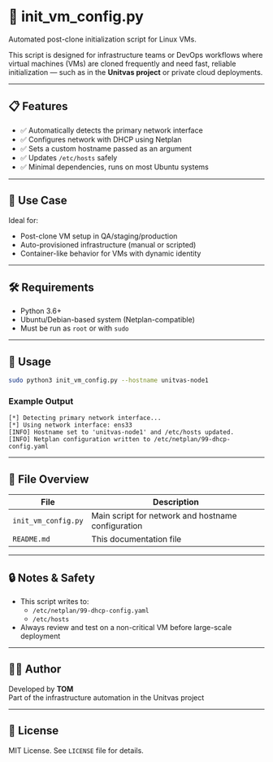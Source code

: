 # 🔧 init_vm_config.py

Automated post-clone initialization script for Linux VMs.

This script is designed for infrastructure teams or DevOps workflows where virtual machines (VMs) are cloned frequently and need fast, reliable initialization — such as in the **Unitvas project** or private cloud deployments.

---

## 📋 Features

- ✅ Automatically detects the primary network interface
- ✅ Configures network with DHCP using Netplan
- ✅ Sets a custom hostname passed as an argument
- ✅ Updates `/etc/hosts` safely
- ✅ Minimal dependencies, runs on most Ubuntu systems

---

## 🚀 Use Case

Ideal for:

- Post-clone VM setup in QA/staging/production
- Auto-provisioned infrastructure (manual or scripted)
- Container-like behavior for VMs with dynamic identity

---

## 🛠 Requirements

- Python 3.6+
- Ubuntu/Debian-based system (Netplan-compatible)
- Must be run as `root` or with `sudo`

---

## 🧪 Usage

```bash
sudo python3 init_vm_config.py --hostname unitvas-node1
```

### Example Output
```
[*] Detecting primary network interface...
[*] Using network interface: ens33
[INFO] Hostname set to 'unitvas-node1' and /etc/hosts updated.
[INFO] Netplan configuration written to /etc/netplan/99-dhcp-config.yaml
```

---

## 📁 File Overview

| File               | Description                                       |
|--------------------|---------------------------------------------------|
| `init_vm_config.py` | Main script for network and hostname configuration |
| `README.md`         | This documentation file                          |

---

## 🔒 Notes & Safety

- This script writes to:
  - `/etc/netplan/99-dhcp-config.yaml`
  - `/etc/hosts`
- Always review and test on a non-critical VM before large-scale deployment

---

## 👨‍💻 Author

Developed by **TOM**  
Part of the infrastructure automation in the Unitvas project

---

## 📄 License

MIT License. See `LICENSE` file for details.
